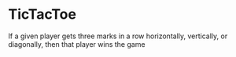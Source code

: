 # TicTacToe
If a given player gets three marks in a row horizontally, vertically, or diagonally, then that player wins the game 
